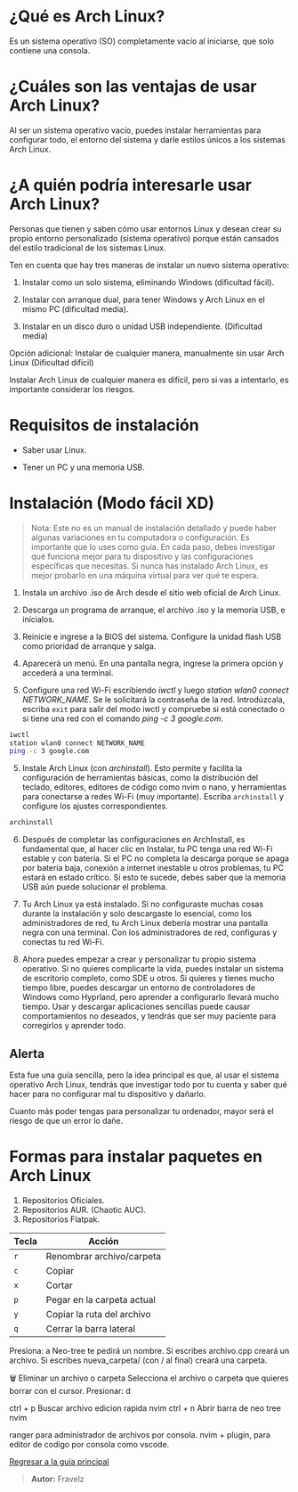 # ¿Qué es Arch Linux?

Es un sistema operativo (SO) completamente vacío al iniciarse, que solo contiene una consola.

# ¿Cuáles son las ventajas de usar Arch Linux?

Al ser un sistema operativo vacío, puedes instalar herramientas para configurar todo, el entorno del sistema y darle estilos únicos a los sistemas Arch Linux.

# ¿A quién podría interesarle usar Arch Linux?

Personas que tienen y saben cómo usar entornos Linux y desean crear su propio entorno personalizado (sistema operativo) porque están cansados ​​del estilo tradicional de los sistemas Linux.

Ten en cuenta que hay tres maneras de instalar un nuevo sistema operativo:

1. Instalar como un solo sistema, eliminando Windows (dificultad fácil).

2. Instalar con arranque dual, para tener Windows y Arch Linux en el mismo PC (dificultad media).

3. Instalar en un disco duro o unidad USB independiente. (Dificultad media)

Opción adicional: Instalar de cualquier manera, manualmente sin usar Arch Linux
(Dificultad difícil)

Instalar Arch Linux de cualquier manera es difícil, pero si vas a intentarlo, es importante considerar los riesgos.

# Requisitos de instalación

* Saber usar Linux.

* Tener un PC y una memoria USB.

# Instalación (Modo fácil XD)

> Nota: Este no es un manual de instalación detallado y puede haber algunas variaciones en tu computadora o configuración. Es importante que lo uses como guía. En cada paso, debes investigar qué funciona mejor para tu dispositivo y las configuraciones específicas que necesitas. Si nunca has instalado Arch Linux, es mejor probarlo en una máquina virtual para ver qué te espera.

1. Instala un archivo .iso de Arch desde el sitio web oficial de Arch Linux.

2. Descarga un programa de arranque, el archivo .iso y la memoria USB, e inícialos.

3. Reinicie e ingrese a la BIOS del sistema. Configure la unidad flash USB como prioridad de arranque y salga.

4. Aparecerá un menú. En una pantalla negra, ingrese la primera opción y accederá a una terminal.

5. Configure una red Wi-Fi escribiendo *iwctl* y luego *station wlan0 connect NETWORK_NAME*. Se le solicitará la contraseña de la red. Introdúzcala, escriba `exit` para salir del modo iwctl y compruebe si está conectado o si tiene una red con el comando *ping -c 3 google.com*.

``` sh
iwctl
station wlan0 connect NETWORK_NAME
ping -c 3 google.com
```

5. Instale Arch Linux (con *archinstall*). Esto permite y facilita la configuración de herramientas básicas, como la distribución del teclado, editores, editores de código como nvim o nano, y herramientas para conectarse a redes Wi-Fi (muy importante). Escriba `archinstall` y configure los ajustes correspondientes.

``` sh
archinstall
```

6. Después de completar las configuraciones en ArchInstall, es fundamental que, al hacer clic en Instalar, tu PC tenga una red Wi-Fi estable y con batería. Si el PC no completa la descarga porque se apaga por batería baja, conexión a internet inestable u otros problemas, tu PC estará en estado crítico. Si esto te sucede, debes saber que la memoria USB aún puede solucionar el problema.

7. Tu Arch Linux ya está instalado. Si no configuraste muchas cosas durante la instalación y solo descargaste lo esencial, como los administradores de red, tu Arch Linux debería mostrar una pantalla negra con una terminal. Con los administradores de red, configuras y conectas tu red Wi-Fi.

8. Ahora puedes empezar a crear y personalizar tu propio sistema operativo. Si no quieres complicarte la vida, puedes instalar un sistema de escritorio completo, como SDE u otros. Si quieres y tienes mucho tiempo libre, puedes descargar un entorno de controladores de Windows como Hyprland, pero aprender a configurarlo llevará mucho tiempo. Usar y descargar aplicaciones sencillas puede causar comportamientos no deseados, y tendrás que ser muy paciente para corregirlos y aprender todo.

## Alerta

Esta fue una guía sencilla, pero la idea principal es que, al usar el sistema operativo Arch Linux, tendrás que investigar todo por tu cuenta y saber qué hacer para no configurar mal tu dispositivo y dañarlo.

Cuanto más poder tengas para personalizar tu ordenador, mayor será el riesgo de que un error lo dañe.

# Formas para instalar paquetes en Arch Linux

1. Repositorios Oficiales.
2. Repositorios AUR. (Chaotic AUC).
3. Repositorios Flatpak.

| Tecla | Acción                     |
| ----- | -------------------------- |
| `r`   | Renombrar archivo/carpeta  |
| `c`   | Copiar                     |
| `x`   | Cortar                     |
| `p`   | Pegar en la carpeta actual |
| `y`   | Copiar la ruta del archivo |
| `q`   | Cerrar la barra lateral    |

Presiona:
a
Neo-tree te pedirá un nombre.
Si escribes archivo.cpp creará un archivo.
Si escribes nueva_carpeta/ (con / al final) creará una carpeta.

🗑️ Eliminar un archivo o carpeta
Selecciona el archivo o carpeta que quieres borrar con el cursor.
Presionar: d

ctrl + p Buscar archivo edicion rapida nvim
ctrl + n Abrir barra de neo tree nvim

ranger para administrador de archivos por consola.
nvim + plugin, para editor de codigo por consola como vscode.

[Regresar a la guía principal](./../readme.md)

> **Autor:** Fravelz
